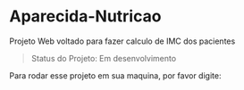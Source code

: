 # Aparecida-Nutricao
Projeto Web voltado para fazer calculo de IMC dos pacientes

>Status do Projeto: Em desenvolvimento

Para rodar esse projeto em sua maquina, por favor digite:

```

```

